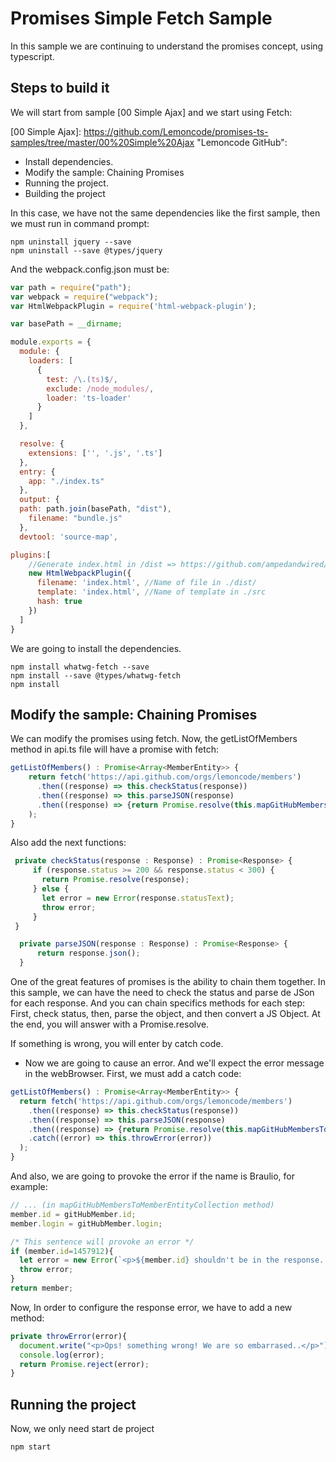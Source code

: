 # Promises Simple Fetch Sample

In this sample we are continuing to understand the promises concept, using typescript.

## Steps to build it

We will start from sample [00 Simple Ajax] and we start using Fetch:

[00 Simple Ajax]: https://github.com/Lemoncode/promises-ts-samples/tree/master/00%20Simple%20Ajax "Lemoncode GitHub":

- Install dependencies.
- Modify the sample: Chaining Promises
- Running the project.
- Building the project

In this case, we have not the same dependencies like the first sample, then we must run in command prompt:

```
npm uninstall jquery --save
npm uninstall --save @types/jquery
```

And the webpack.config.json must be:

```javascript
var path = require("path");
var webpack = require("webpack");
var HtmlWebpackPlugin = require('html-webpack-plugin');

var basePath = __dirname;

module.exports = {
  module: {
    loaders: [
      {
        test: /\.(ts)$/,
        exclude: /node_modules/,
        loader: 'ts-loader'
      }
    ]
  },

  resolve: {
    extensions: ['', '.js', '.ts']
  },
  entry: {
    app: "./index.ts"
  },
  output: {
  path: path.join(basePath, "dist"),
    filename: "bundle.js"
  },
  devtool: 'source-map',

plugins:[
    //Generate index.html in /dist => https://github.com/ampedandwired/html-webpack-plugin
    new HtmlWebpackPlugin({
      filename: 'index.html', //Name of file in ./dist/
      template: 'index.html', //Name of template in ./src
      hash: true
    })
  ]
}
```

We are going to install the dependencies.
```
npm install whatwg-fetch --save
npm install --save @types/whatwg-fetch
npm install
```

## Modify the sample: Chaining Promises

We can modify the promises using fetch. Now, the getListOfMembers method in api.ts file will have a promise with fetch:

```javascript
getListOfMembers() : Promise<Array<MemberEntity>> {
    return fetch('https://api.github.com/orgs/lemoncode/members')
      .then((response) => this.checkStatus(response))
      .then((response) => this.parseJSON(response)
      .then((response) => {return Promise.resolve(this.mapGitHubMembersToMemberEntityCollection(response))})
    );
}
```

Also add the next functions:

```javascript
 private checkStatus(response : Response) : Promise<Response> {
     if (response.status >= 200 && response.status < 300) {
       return Promise.resolve(response);
     } else {
       let error = new Error(response.statusText);
       throw error;
     }
 }

  private parseJSON(response : Response) : Promise<Response> {
      return response.json();
  }
```

One of the great features of promises is the ability to chain them together. In this sample, we can have the need to check the status and parse de JSon for each response. And you can chain specifics methods for each step: First, check status, then, parse the object, and then convert a JS Object.
At the end, you will answer with a Promise.resolve.

If something is wrong, you will enter by catch code.

- Now we are going to cause an error. And we'll expect the error message in the webBrowser. First, we must add a catch code:

```javascript
getListOfMembers() : Promise<Array<MemberEntity>> {
  return fetch('https://api.github.com/orgs/lemoncode/members')
    .then((response) => this.checkStatus(response))
    .then((response) => this.parseJSON(response)
    .then((response) => {return Promise.resolve(this.mapGitHubMembersToMemberEntityCollection(response))})
    .catch((error) => this.throwError(error))
  );
}
```

And also, we are going to provoke the error if the name is Braulio, for example:

```javascript
// ... (in mapGitHubMembersToMemberEntityCollection method)
member.id = gitHubMember.id;
member.login = gitHubMember.login;

/* This sentence will provoke an error */
if (member.id=1457912){
  let error = new Error(`<p>${member.id} shouldn't be in the response...</p>`);
  throw error;
}
return member;
```

Now, In order to configure the response error, we have to add a new method:

```javascript
private throwError(error){
  document.write("<p>Ops! something wrong! We are so embarrased..</p>");
  console.log(error);
  return Promise.reject(error);
}
```

## Running the project

Now, we only need start de project

```
npm start
```
